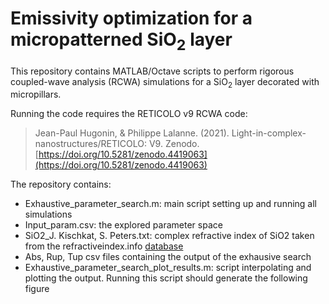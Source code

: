 # Emissivity optimization for a micropatterned SiO<sub>2</sub> layer

This repository contains MATLAB/Octave scripts to perform rigorous coupled-wave analysis (RCWA) simulations for a SiO<sub>2</sub> layer decorated with micropillars.

Running the code requires the RETICOLO v9 RCWA code:
> Jean-Paul Hugonin, & Philippe Lalanne. (2021). Light-in-complex-nanostructures/RETICOLO: V9. Zenodo. [https://doi.org/10.5281/zenodo.4419063](https://doi.org/10.5281/zenodo.4419063)

The repository contains:
* Exhaustive_parameter_search.m: main script setting up and running all simulations
* Input_param.csv: the explored parameter space
* SiO2_J. Kischkat, S. Peters.txt: complex refractive index of SiO2 taken from the refractiveindex.info [database](https://refractiveindex.info/?shelf=main&book=SiO2&page=Kischkat)
* Abs, Rup, Tup csv files containing the output of the exhausive search
* Exhaustive_parameter_search_plot_results.m: script interpolating and plotting the output. Running this script should generate the following figure


